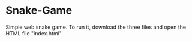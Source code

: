 # Snake-Game

Simple web snake game. To run it, download the three files and open the HTML file "index.html".
